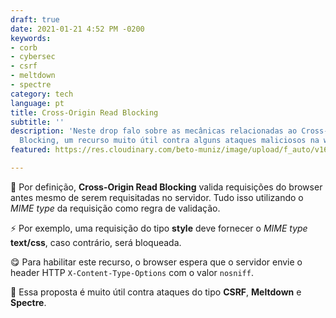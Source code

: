 ```yaml
---
draft: true
date: 2021-01-21 4:52 PM -0200
keywords:
- corb
- cybersec
- csrf
- meltdown
- spectre
category: tech
language: pt
title: Cross-Origin Read Blocking
subtitle: ''
description: 'Neste drop falo sobre as mecânicas relacionadas ao Cross-Origin Read
  Blocking, um recurso muito útil contra alguns ataques maliciosos na web '
featured: https://res.cloudinary.com/beto-muniz/image/upload/f_auto/v1611255900/1_xfbnzz.jpg

---
```

🔐 Por definição, **Cross-Origin Read Blocking** valida requisições do browser antes mesmo de serem requisitadas no servidor. Tudo isso utilizando o _MIME type_ da requisição como regra de validação.

⚡️ Por exemplo, uma requisição do tipo **style** deve fornecer o _MIME type_ **text/css**, caso contrário, será bloqueada.

😋 Para habilitar este recurso, o browser espera que o servidor envie o header HTTP `X-Content-Type-Options` com o valor `nosniff`.

📝 Essa proposta é muito útil contra ataques do tipo **CSRF**, **Meltdown** e **Spectre**.